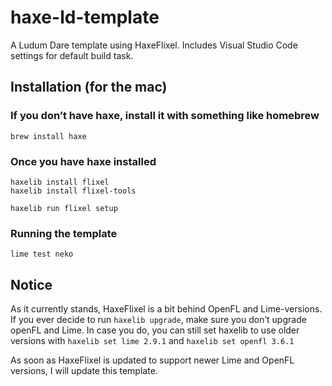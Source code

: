 # haxe-ld-template

A Ludum Dare template using HaxeFlixel. Includes Visual Studio Code settings for default build task.

## Installation (for the mac)
  
### If you don’t have haxe, install it with something like homebrew

```
brew install haxe
```

### Once you have haxe installed

```
haxelib install flixel
haxelib install flixel-tools

haxelib run flixel setup
```

### Running the template

```
lime test neko
```

## Notice
As it currently stands, HaxeFlixel is a bit behind OpenFL and Lime-versions. If you ever decide to run `haxelib upgrade`, make sure you don’t upgrade openFL and Lime. In case you do, you can still set haxelib to use older versions with `haxelib set lime 2.9.1` and `haxelib set openfl 3.6.1`

As soon as HaxeFlixel is updated to support newer Lime and OpenFL versions, I will update this template.